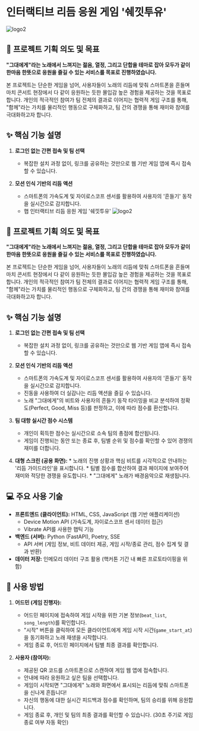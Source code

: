# 인터랙티브 리듬 응원 게임 '쉐낏투유'
![logo2](https://github.com/user-attachments/assets/29917572-f0fe-4aae-a3f4-bc021120ae02)

## 🎯 프로젝트 기획 의도 및 목표

**"그대에게"라는 노래에서 느껴지는 젊음, 열정, 그리고 단합을 테마로 잡아 모두가 같이 한마음 한뜻으로 응원을 즐길 수 있는 서비스를 목표로 진행하였습니다.**

본 프로젝트는 단순한 게임을 넘어, 사용자들이 노래의 리듬에 맞춰 스마트폰을 흔들며 마치 콘서트 현장에서 다 같이 응원하는 듯한 몰입감 높은 경험을 제공하는 것을 목표로 합니다. 개인의 적극적인 참여가 팀 전체의 결과로 이어지는 협력적 게임 구조를 통해, "함께"라는 가치를 물리적인 행동으로 구체화하고, 팀 간의 경쟁을 통해 재미와 참여를 극대화하고자 합니다.

## ✨ 핵심 기능 설명

1.  **로그인 없는 간편 접속 및 팀 선택**
    * 복잡한 설치 과정 없이, 링크를 공유하는 것만으로 웹 기반 게임 앱에 즉시 접속할 수 있습니다.

2.  **모션 인식 기반의 리듬 액션**
    * 스마트폰의 가속도계 및 자이로스코프 센서를 활용하여 사용자의 '흔들기' 동작을 실시간으로 감지합니다.
    * 햅 인터랙티브 리듬 응원 게임 '쉐낏투유'
![logo2](https://github.com/user-attachments/assets/29917572-f0fe-4aae-a3f4-bc021120ae02)

## 🎯 프로젝트 기획 의도 및 목표

**"그대에게"라는 노래에서 느껴지는 젊음, 열정, 그리고 단합을 테마로 잡아 모두가 같이 한마음 한뜻으로 응원을 즐길 수 있는 서비스를 목표로 진행하였습니다.**

본 프로젝트는 단순한 게임을 넘어, 사용자들이 노래의 리듬에 맞춰 스마트폰을 흔들며 마치 콘서트 현장에서 다 같이 응원하는 듯한 몰입감 높은 경험을 제공하는 것을 목표로 합니다. 개인의 적극적인 참여가 팀 전체의 결과로 이어지는 협력적 게임 구조를 통해, "함께"라는 가치를 물리적인 행동으로 구체화하고, 팀 간의 경쟁을 통해 재미와 참여를 극대화하고자 합니다.

## ✨ 핵심 기능 설명

1.  **로그인 없는 간편 접속 및 팀 선택**
    * 복잡한 설치 과정 없이, 링크를 공유하는 것만으로 웹 기반 게임 앱에 즉시 접속할 수 있습니다.

2.  **모션 인식 기반의 리듬 액션**
    * 스마트폰의 가속도계 및 자이로스코프 센서를 활용하여 사용자의 '흔들기' 동작을 실시간으로 감지합니다.
    * 진동을 사용하여 더 실감나는 리듬 액션을 즐길 수 있습니다.
    * 노래 "그대에게"의 비트와 사용자의 흔들기 동작 타이밍을 비교 분석하여 정확도(Perfect, Good, Miss 등)를 판정하고, 이에 따라 점수를 환산합니다.

3.  **팀 대항 실시간 점수 시스템**
    * 개인이 획득한 점수는 실시간으로 소속 팀의 총점에 합산됩니다.
    * 게임이 진행되는 동안 또는 종료 후, 팀별 순위 및 점수를 확인할 수 있어 경쟁의 재미를 더합니다.

4.  **대형 스크린 (공용 화면):**
        * 노래의 진행 상황과 핵심 비트를 시각적으로 안내하는 '리듬 가이드라인'을 표시합니다.
        * 팀별 점수를 합산하여 결과 페이지에 보여주어 재미와 적당한 경쟁을 유도합니다.
        * "그대에게" 노래가 배경음악으로 재생됩니다.

## 💻 주요 사용 기술

* **프론트엔드 (클라이언트):** HTML, CSS, JavaScript (웹 기반 애플리케이션)
    * Device Motion API (가속도계, 자이로스코프 센서 데이터 접근)
    * Vibrate API를 사용한 햅틱 기능
* **백엔드 (서버):** Python (FastAPI), Poetry, SSE
    * API 서버 (게임 정보, 비트 데이터 제공, 게임 시작/종료 관리, 점수 집계 및 결과 반환)
* **데이터 저장:** 인메모리 데이터 구조 활용 (핵커톤 기간 내 빠른 프로토타이핑을 위함)

## 🚀 사용 방법

1.  **어드민 (게임 진행자):**
    * 어드민 페이지에 접속하여 게임 시작을 위한 기본 정보(`beat_list`, `song_length`)를 확인합니다.
    * "시작" 버튼을 클릭하여 모든 클라이언트에게 게임 시작 시간(`game_start_at`)을 동기화하고 노래 재생을 시작합니다.
    * 게임 종료 후, 어드민 페이지에서 팀별 최종 결과를 확인합니다.

2.  **사용자 (참여자):**
    * 제공된 QR 코드를 스마트폰으로 스캔하여 게임 웹 앱에 접속합니다.
    * 안내에 따라 응원하고 싶은 팀을 선택합니다.
    * 게임이 시작되면 "그대에게" 노래와 화면에서 표시되는 리듬에 맞춰 스마트폰을 신나게 흔듭니다!
    * 자신의 행동에 대한 실시간 피드백과 점수를 확인하며, 팀의 승리를 위해 응원합니다.
    * 게임 종료 후, 개인 및 팀의 최종 결과를 확인할 수 있습니다. (30초 주기로 게임 종료 여부 자동 확인)
